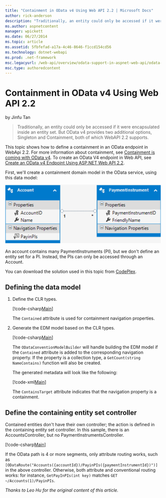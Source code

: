 ```yaml
---
title: "Containment in OData v4 Using Web API 2.2 | Microsoft Docs"
author: rick-anderson
description: "Traditionally, an entity could only be accessed if it were encapsulated inside an entity set. But OData v4 provides two additional options, Singleton and Con..."
ms.author: aspnetcontent
manager: wpickett
ms.date: 06/27/2014
ms.topic: article
ms.assetid: 5fbfefad-a17a-4c46-8646-f1ccd154cd56
ms.technology: dotnet-webapi
ms.prod: .net-framework
msc.legacyurl: /web-api/overview/odata-support-in-aspnet-web-api/odata-v4/odata-containment-in-web-api-22
msc.type: authoredcontent
---
```

Containment in OData v4 Using Web API 2.2
====================
by Jinfu Tan

> Traditionally, an entity could only be accessed if it were encapsulated inside an entity set. But OData v4 provides two additional options, Singleton and Containment, both of which WebAPI 2.2 supports.


This topic shows how to define a containment in an OData endpoint in WebApi 2.2. For more information about containment, see [Containment is coming with OData v4](https://blogs.msdn.com/b/odatateam/archive/2014/03/13/containment-is-coming-with-odata-v4.aspx). To create an OData V4 endpoint in Web API, see [Create an OData v4 Endpoint Using ASP.NET Web API 2.2](create-an-odata-v4-endpoint.md).

First, we'll create a containment domain model in the OData service, using this data model:

![Data model](odata-containment-in-web-api-22/_static/image1.png)

An account contains many PaymentInstruments (PI), but we don't define an entity set for a PI. Instead, the PIs can only be accessed through an Account.

You can download the solution used in this topic from [CodePlex](https://aspnet.codeplex.com/SourceControl/latest#Samples/WebApi/OData/v4/ODataContainmentSample/).

## Defining the data model

1. Define the CLR types.

    [!code-csharp[Main](odata-containment-in-web-api-22/samples/sample1.cs)]

    The `Contained` attribute is used for containment navigation properties.
2. Generate the EDM model based on the CLR types.

    [!code-csharp[Main](odata-containment-in-web-api-22/samples/sample2.cs)]

    The `ODataConventionModelBuilder` will handle building the EDM model if the `Contained` attribute is added to the corresponding navigation property. If the property is a collection type, a `GetCount(string NameContains)` function will also be created.

    The generated metadata will look like the following:

    [!code-xml[Main](odata-containment-in-web-api-22/samples/sample3.xml?highlight=10)]

    The `ContainsTarget` attribute indicates that the navigation property is a containment.

## Define the containing entity set controller

Contained entities don't have their own controller; the action is defined in the containing entity set controller. In this sample, there is an AccountsController, but no PaymentInstrumentsController.

[!code-csharp[Main](odata-containment-in-web-api-22/samples/sample4.cs)]

If the OData path is 4 or more segments, only attribute routing works, such as `[ODataRoute("Accounts({accountId})/PayinPIs({paymentInstrumentId})")]` in the above controller. Otherwise, both attribute and conventional routing works: for instance, `GetPayInPIs(int key)` matches `GET ~/Accounts(1)/PayinPIs`.

*Thanks to Leo Hu for the original content of this article.*